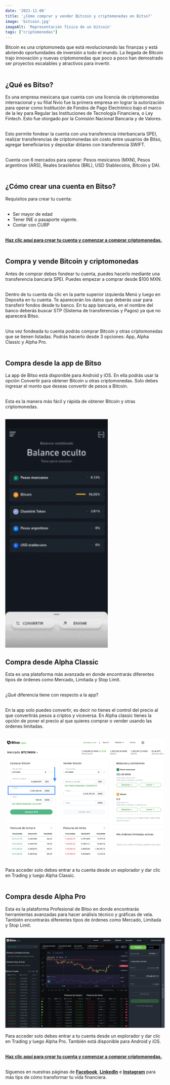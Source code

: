 ```yaml
---
date: '2021-11-08'
title: '¿Cómo comprar y vender Bitcoin y criptomonedas en Bitso?'
image: 'bitcoin.jpg'
imageAlt: 'Representación física de un bitcoin'
tags: ["criptomonedas"]
---
```



Bitcoin es una criptomoneda que está revolucionando las finanzas y está abriendo oportunidades de inversión a todo el mundo. La llegada de Bitcoin trajo innovación y nuevas criptomonedas que poco a poco han demostrado ser proyectos escalables y atractivos para invertir. <br/><br/>


## ¿Qué es Bitso?


Es una empresa mexicana que cuenta con una licencia de criptomonedas internacional y su filial Nvio fue la primera empresa en lograr la autorización para operar como Institución de Fondos de Pago Electrónico bajo el marco de la ley para Regular las Instituciones de Tecnología Financiera, o Ley Fintech. Esto fue otorgado por la Comisión Nacional Bancaria y de Valores. <br/><br/>


Esto permite fondear la cuenta con una transferencia interbancaria SPEI, realizar transferencias de criptomonedas sin costo entre usuarios de Bitso, agregar beneficiarios y depositar dólares con transferencia SWIFT. <br/><br/>


Cuenta con 6 mercados para operar: Pesos mexicanos (MXN), Pesos argentinos (ARS), Reales brasileños (BRL), USD Stablecoins, Bitcoin y DAI. <br/><br/>


## ¿Cómo crear una cuenta en Bitso?


Requisitos para crear tu cuenta: <br/><br/>
+ Ser mayor de edad
+ Tener INE o pasaporte vigente.
+ Contar con CURP <br/><br/>


**[Haz clic aquí para crear tu cuenta y comenzar a comprar criptomonedas.](https://www.bitso.com)** <br/><br/>


## Compra y vende Bitcoin y criptomonedas


Antes de comprar debes fondear tu cuenta, puedes hacerlo mediante una transferencia bancaria SPEI. Puedes empezar a comprar desde $100 MXN. <br/><br/>


Dentro de tu cuenta da clic en la parte superior izquierda Menú y luego en Deposita en tu cuenta. Te aparecerán los datos que deberás usar para transferir fondos desde tu banco. En tu app bancaria, en el nombre del banco deberás buscar STP (Sistema de transferencias y Pagos) ya que no aparecerá Bitso. <br/><br/>

Una vez fondeada tu cuenta podrás comprar Bitcoin y otras criptomonedas que se tienen listadas. Podrás hacerlo desde 3 opciones: App, Alpha Classic y Alpha Pro. <br/><br/>


## Compra desde la app de Bitso


La app de Bitso está disponible para Android y iOS. En ella podrás usar la opción Convertir para obtener Bitcoin u otras criptomonedas. Solo debes ingresar el monto que deseas convertir de pesos a Bitcoin. <br/><br/>


Esta es la manera más fácil y rápida de obtener Bitcoin y otras criptomonedas. <br/><br/>


![Comprar Bitcoin desde la app de Bitso](bitsoapp.gif) <br/>


## Compra desde Alpha Classic
Esta es una plataforma más avanzada en donde encontrarás diferentes tipos de órdenes como Mercado, Limitada y Stop Limit. <br/><br/>


¿Qué diferencia tiene con respecto a la app? <br/><br/>


En la app solo puedes convertir, es decir no tienes el control del precio al que convertirás pesos a criptos y viceversa. En Alpha classic tienes la opción de poner el precio al que quieres comprar o vender usando las órdenes limitadas. <br/><br/>


![Comprar Bitcoin desde Alpha Classic](alphaclassic.png)
<br/><br/>


Para acceder solo debes entrar a tu cuenta desde un explorador y dar clic en Trading y luego Alpha Classic. <br/><br/>


## Compra desde Alpha Pro


Esta es la plataforma Profesional de Bitso en donde encontrarás herramientas avanzadas para hacer análisis técnico y gráficas de vela. También encontrarás diferentes tipos de órdenes como Mercado, Limitada y Stop Limit. <br/><br/>


![Comprar Bitcoin desde Alpha Pro](alphapro.png)
<br/>


Para acceder solo debes entrar a tu cuenta desde un explorador y dar clic en Trading y luego Alpha Pro. También está disponible para Android y iOS. <br/><br/>


**[Haz clic aquí para crear tu cuenta y comenzar a comprar criptomonedas.](https://www.bitso.com)** <br/><br/>


Síguenos en nuestras páginas de **[Facebook](https://facebook.com/oasisfinanciero)**, **[LinkedIn](https://www.linkedin.com/company/oasisfinanciero/)** e **[Instagram](https://www.instagram.com/oasis_financiero/)** para más tips de cómo transformar tu vida financiera.